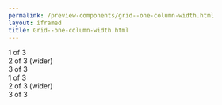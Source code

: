 ```yaml
--- 
permalink: /preview-components/grid--one-column-width.html
layout: iframed 
title: Grid--one-column-width.html
---
```

<div class="grid-example">
    <div class="container">
        <div class="row">
            <div class="col">
                1 of 3
            </div>
            <div class="col-6">
                2 of 3 (wider)
            </div>
            <div class="col">
                3 of 3
            </div>
        </div>
        <div class="row">
            <div class="col">
                1 of 3
            </div>
            <div class="col-5">
                2 of 3 (wider)
            </div>
            <div class="col">
                3 of 3
            </div>
        </div>
    </div>
</div>